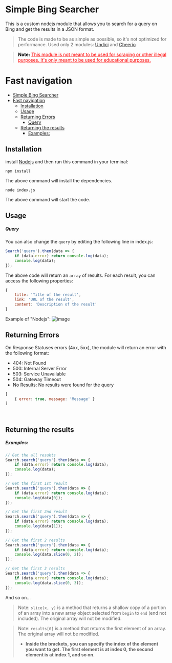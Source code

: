 # Simple Bing Searcher
This is a custom nodejs module that allows you to search for a query on Bing and get the results in a JSON format.
> The code is made to be as simple as possible, so it's not optimized for performance.
> Used only 2 modules: [Undici](https://www.npmjs.com/package/undici) and [Cheerio](https://www.npmjs.com/package/cheerio)

> <p style="color: red">
> <b style="color: black">Note:</b> <u>This module is not meant to be used for scraping or other illegal purposes. It's only meant to be used for educational purposes.</u>
> </p> 

# Fast navigation
- [Simple Bing Searcher](#simple-bing-searcher)
- [Fast navigation](#fast-navigation)
  - [Installation](#installation)
  - [Usage](#usage)
  - [Returning Errors](#returning-errors)
    - [Query](#query)
  - [Returning the results](#returning-the-results)
    - [Examples:](#examples)
	
## Installation
install [Nodejs](https://nodejs.org/en/download/) and then run this command in your terminal:

```
npm install
```
The above command will install the dependencies.

```
node index.js
```
The above command will start the code.

## Usage
##### Query
You can also change the `query` by editing the following line in index.js:
```javascript
Search('query').then(data => {
    if (data.error) return console.log(data);
    console.log(data);
});
```
The above code will return an `array` of results. For each result, you can access the following properties:
```javascript
{
    title: 'Title of the result',
    link: 'URL of the result',
    content: 'Description of the result'
}
```
Example of "Nodejs": ![image](https://user-images.githubusercontent.com/39243722/201919355-b0eea5c5-0d0c-41d0-a7fe-e9e0684d3523.png)

## Returning Errors
On Response Statuses errors (4xx, 5xx), the module will return an error with the following format:
- 404: Not Found
- 500: Internal Server Error
- 503: Service Unavailable
- 504: Gateway Timeout
- No Results: No results were found for the query

```javascript
[ 
    { error: true, message: 'Message' } 
]
```
<br>

## Returning the results
##### Examples:

```javascript
// Get the all resukts
Search.search('query').then(data => {
    if (data.error) return console.log(data);
    console.log(data);
});
```

```javascript
// Get the first 1st result
Search.search('query').then(data => {
    if (data.error) return console.log(data);
    console.log(data[0]);
});
```

```javascript
// Get the first 2nd result
Search.search('query').then(data => {
    if (data.error) return console.log(data);
    console.log(data[1]);
});
```

```javascript
// Get the first 2 results
Search.search('query').then(data => {
    if (data.error) return console.log(data);
    console.log(data.slice(0, 2));
});
```

```javascript
// Get the first 3 results
Search.search('query').then(data => {
    if (data.error) return console.log(data);
    console.log(data.slice(0, 3));
});
```
And so on...

> Note: `slice(x, y)` is a method that returns a shallow copy of a portion of an array into a new array object selected from `begin` to `end` (end not included). The original array will not be modified.

> Note: `results[0]` is a method that returns the first element of an array. The original array will not be modified.
> - <b>Inside the brackets, you can specify the index of the element you want to get. The first element is at index 0, the second element is at index 1, and so on.</b>
